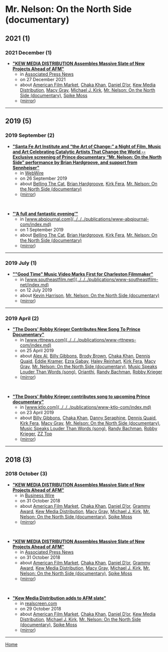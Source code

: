 # Mr. Nelson: On the North Side (documentary)

## 2021 (1)

### 2021 December (1)

 - [**"KEW MEDIA DISTRIBUTION Assembles Massive Slate of New Projects Ahead of AFM"**](https://apnews.com/article/entertainment-business-music-media-canada-b1f9fbe540b4417d8832dc5e769cf45e)
    - in [Associated Press News](../../../publications/associated-press-news/index.md)
    - on 27 December 2021
    - about [American Film Market](../../../topics/american-film-market/index.md), [Chaka Khan](../../../topics/chaka-khan/index.md), [Daniel D’or](../../../topics/daniel-d-or/index.md), [Kew Media Distribution](../../../topics/kew-media-distribution/index.md), [Macy Gray](../../../topics/macy-gray/index.md), [Michael J. Kirk](../../../topics/michael-j-kirk/index.md), [Mr. Nelson: On the North Side (documentary)](../../../topics/documentary/mr-nelson-on-the-north-side/index.md), [Spike Moss](../../../topics/spike-moss/index.md)
    - ([mirror](https://web.archive.org/web/*/https://apnews.com/article/entertainment-business-music-media-canada-b1f9fbe540b4417d8832dc5e769cf45e))

----

## 2019 (5)

### 2019 September (2)

 - [**"Santa Fe Art Institute and “the Art of Change:” a Night of Film, Music and Art Celebrating Catalytic Artists That Change the World -- Exclusive screening of Prince documentary “Mr. Nelson: On the North Side” performance by Brian Hardgroove, and support from Sennheiser"**](https://www.webwire.com/ViewPressRel.asp?aId=247590)
    - in [WebWire](../../../publications/webwire/index.md)
    - on 26 September 2019
    - about [Belling The Cat](../../../topics/belling-the-cat/index.md), [Brian Hardgroove](../../../topics/brian-hardgroove/index.md), [Kirk Fera](../../../topics/kirk-fera/index.md), [Mr. Nelson: On the North Side (documentary)](../../../topics/documentary/mr-nelson-on-the-north-side/index.md)
    - ([mirror](https://web.archive.org/web/*/https://www.webwire.com/ViewPressRel.asp?aId=247590))

<br />

 - [**"‘A full and fantastic evening’"**](https://www.abqjournal.com/1360440/a-full-and-fantastic-evening.html)
    - in [www.abqjournal.com](../../../publications/www-abqjournal-com/index.md)
    - on 1 September 2019
    - about [Belling The Cat](../../../topics/belling-the-cat/index.md), [Brian Hardgroove](../../../topics/brian-hardgroove/index.md), [Kirk Fera](../../../topics/kirk-fera/index.md), [Mr. Nelson: On the North Side (documentary)](../../../topics/documentary/mr-nelson-on-the-north-side/index.md)
    - ([mirror](https://web.archive.org/web/*/https://www.abqjournal.com/1360440/a-full-and-fantastic-evening.html))

----

### 2019 July (1)

 - [**""Good Time" Music Video  Marks First for Charleston Filmmaker"**](https://www.southeastfilm.net/copy-of-carolina-film-alliance)
    - in [www.southeastfilm.net](../../../publications/www-southeastfilm-net/index.md)
    - on 12 July 2019
    - about [Kevin Harrison](../../../topics/kevin-harrison/index.md), [Mr. Nelson: On the North Side (documentary)](../../../topics/documentary/mr-nelson-on-the-north-side/index.md)
    - ([mirror](https://web.archive.org/web/*/https://www.southeastfilm.net/copy-of-carolina-film-alliance))

----

### 2019 April (2)

 - [**"The Doors' Robby Krieger Contributes New Song To Prince Documentary"**](https://www.rttnews.com/2995487/the-doors-robby-krieger-contributes-new-song-to-prince-documentary.aspx)
    - in [www.rttnews.com](../../../publications/www-rttnews-com/index.md)
    - on 25 April 2019
    - about [Alex Al](../../../topics/alex-al/index.md), [Billy Gibbons](../../../topics/billy-gibbons/index.md), [Brody Brown](../../../topics/brody-brown/index.md), [Chaka Khan](../../../topics/chaka-khan/index.md), [Dennis Quaid](../../../topics/dennis-quaid/index.md), [Eddie Kramer](../../../topics/eddie-kramer/index.md), [Ezra Gabay](../../../topics/ezra-gabay/index.md), [Haley Reinhart](../../../topics/haley-reinhart/index.md), [Kirk Fera](../../../topics/kirk-fera/index.md), [Macy Gray](../../../topics/macy-gray/index.md), [Mr. Nelson: On the North Side (documentary)](../../../topics/documentary/mr-nelson-on-the-north-side/index.md), [Music Speaks Louder Than Words (song)](../../../topics/song/music-speaks-louder-than-words/index.md), [Orianthi](../../../topics/orianthi/index.md), [Randy Bachman](../../../topics/randy-bachman/index.md), [Robby Krieger](../../../topics/robby-krieger/index.md)
    - ([mirror](https://web.archive.org/web/*/https://www.rttnews.com/2995487/the-doors-robby-krieger-contributes-new-song-to-prince-documentary.aspx))

<br />

 - [**"The Doors' Robby Krieger contributes song to upcoming Prince documentary"**](https://www.ktlo.com/2019/04/23/the-doors-robby-krieger-contributes-song-to-upcoming-prince-documentary/)
    - in [www.ktlo.com](../../../publications/www-ktlo-com/index.md)
    - on 23 April 2019
    - about [Billy Gibbons](../../../topics/billy-gibbons/index.md), [Chaka Khan](../../../topics/chaka-khan/index.md), [Danny Seraphine](../../../topics/danny-seraphine/index.md), [Dennis Quaid](../../../topics/dennis-quaid/index.md), [Kirk Fera](../../../topics/kirk-fera/index.md), [Macy Gray](../../../topics/macy-gray/index.md), [Mr. Nelson: On the North Side (documentary)](../../../topics/documentary/mr-nelson-on-the-north-side/index.md), [Music Speaks Louder Than Words (song)](../../../topics/song/music-speaks-louder-than-words/index.md), [Randy Bachman](../../../topics/randy-bachman/index.md), [Robby Krieger](../../../topics/robby-krieger/index.md), [ZZ Top](../../../topics/zz-top/index.md)
    - ([mirror](https://web.archive.org/web/*/https://www.ktlo.com/2019/04/23/the-doors-robby-krieger-contributes-song-to-upcoming-prince-documentary/))

----

## 2018 (3)

### 2018 October (3)

 - [**"KEW MEDIA DISTRIBUTION Assembles Massive Slate of New Projects Ahead of AFM"**](https://www.businesswire.com/news/home/20181031005865/en/)
    - in [Business Wire](../../../publications/business-wire/index.md)
    - on 31 October 2018
    - about [American Film Market](../../../topics/american-film-market/index.md), [Chaka Khan](../../../topics/chaka-khan/index.md), [Daniel D’or](../../../topics/daniel-d-or/index.md), [Grammy Award](../../../topics/grammy-award/index.md), [Kew Media Distribution](../../../topics/kew-media-distribution/index.md), [Macy Gray](../../../topics/macy-gray/index.md), [Michael J. Kirk](../../../topics/michael-j-kirk/index.md), [Mr. Nelson: On the North Side (documentary)](../../../topics/documentary/mr-nelson-on-the-north-side/index.md), [Spike Moss](../../../topics/spike-moss/index.md)
    - ([mirror](https://web.archive.org/web/*/https://www.businesswire.com/news/home/20181031005865/en/))

<br />

 - [**"KEW MEDIA DISTRIBUTION Assembles Massive Slate of New Projects Ahead of AFM"**](https://apnews.com/BusinessWire/418ba9bb1ee245ee9c3fb0cb4202aa3d)
    - in [Associated Press News](../../../publications/associated-press-news/index.md)
    - on 31 October 2018
    - about [American Film Market](../../../topics/american-film-market/index.md), [Chaka Khan](../../../topics/chaka-khan/index.md), [Daniel D’or](../../../topics/daniel-d-or/index.md), [Grammy Award](../../../topics/grammy-award/index.md), [Kew Media Distribution](../../../topics/kew-media-distribution/index.md), [Macy Gray](../../../topics/macy-gray/index.md), [Michael J. Kirk](../../../topics/michael-j-kirk/index.md), [Mr. Nelson: On the North Side (documentary)](../../../topics/documentary/mr-nelson-on-the-north-side/index.md), [Spike Moss](../../../topics/spike-moss/index.md)
    - ([mirror](https://web.archive.org/web/*/https://apnews.com/BusinessWire/418ba9bb1ee245ee9c3fb0cb4202aa3d))

<br />

 - [**"Kew Media Distribution adds to AFM slate"**](https://realscreen.com/2018/10/29/kew-media-distribution-adds-to-afm-slate/)
    - in [realscreen.com](../../../publications/realscreen-com/index.md)
    - on 29 October 2018
    - about [American Film Market](../../../topics/american-film-market/index.md), [Chaka Khan](../../../topics/chaka-khan/index.md), [Daniel D’or](../../../topics/daniel-d-or/index.md), [Kew Media Distribution](../../../topics/kew-media-distribution/index.md), [Michael J. Kirk](../../../topics/michael-j-kirk/index.md), [Mr. Nelson: On the North Side (documentary)](../../../topics/documentary/mr-nelson-on-the-north-side/index.md), [Spike Moss](../../../topics/spike-moss/index.md)
    - ([mirror](https://web.archive.org/web/*/https://realscreen.com/2018/10/29/kew-media-distribution-adds-to-afm-slate/))

----

[Home](../index.md)
